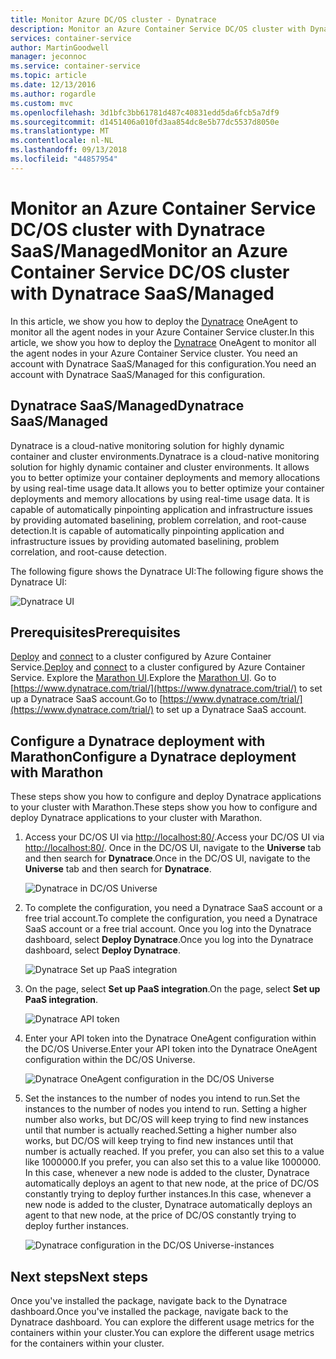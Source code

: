 ```yaml
---
title: Monitor Azure DC/OS cluster - Dynatrace
description: Monitor an Azure Container Service DC/OS cluster with Dynatrace. Deploy the Dynatrace OneAgent by using the DC/OS dashboard.
services: container-service
author: MartinGoodwell
manager: jeconnoc
ms.service: container-service
ms.topic: article
ms.date: 12/13/2016
ms.author: rogardle
ms.custom: mvc
ms.openlocfilehash: 3d1bfc3bb61781d487c40831edd5da6fcb5a7df9
ms.sourcegitcommit: d1451406a010fd3aa854dc8e5b77dc5537d8050e
ms.translationtype: MT
ms.contentlocale: nl-NL
ms.lasthandoff: 09/13/2018
ms.locfileid: "44857954"
---
```

# <a name="monitor-an-azure-container-service-dcos-cluster-with-dynatrace-saasmanaged"></a><span data-ttu-id="27700-104">Monitor an Azure Container Service DC/OS cluster with Dynatrace SaaS/Managed</span><span class="sxs-lookup"><span data-stu-id="27700-104">Monitor an Azure Container Service DC/OS cluster with Dynatrace SaaS/Managed</span></span>

<span data-ttu-id="27700-105">In this article, we show you how to deploy the [Dynatrace](https://www.dynatrace.com/) OneAgent to monitor all the agent nodes in your Azure Container Service cluster.</span><span class="sxs-lookup"><span data-stu-id="27700-105">In this article, we show you how to deploy the [Dynatrace](https://www.dynatrace.com/) OneAgent to monitor all the agent nodes in your Azure Container Service cluster.</span></span> <span data-ttu-id="27700-106">You need an account with Dynatrace SaaS/Managed for this configuration.</span><span class="sxs-lookup"><span data-stu-id="27700-106">You need an account with Dynatrace SaaS/Managed for this configuration.</span></span> 

## <a name="dynatrace-saasmanaged"></a><span data-ttu-id="27700-107">Dynatrace SaaS/Managed</span><span class="sxs-lookup"><span data-stu-id="27700-107">Dynatrace SaaS/Managed</span></span>
<span data-ttu-id="27700-108">Dynatrace is a cloud-native monitoring solution for highly dynamic container and cluster environments.</span><span class="sxs-lookup"><span data-stu-id="27700-108">Dynatrace is a cloud-native monitoring solution for highly dynamic container and cluster environments.</span></span> <span data-ttu-id="27700-109">It allows you to better optimize your container deployments and memory allocations by using real-time usage data.</span><span class="sxs-lookup"><span data-stu-id="27700-109">It allows you to better optimize your container deployments and memory allocations by using real-time usage data.</span></span> <span data-ttu-id="27700-110">It is capable of automatically pinpointing application and infrastructure issues by providing automated baselining, problem correlation, and root-cause detection.</span><span class="sxs-lookup"><span data-stu-id="27700-110">It is capable of automatically pinpointing application and infrastructure issues by providing automated baselining, problem correlation, and root-cause detection.</span></span>

<span data-ttu-id="27700-111">The following figure shows the Dynatrace UI:</span><span class="sxs-lookup"><span data-stu-id="27700-111">The following figure shows the Dynatrace UI:</span></span>

![Dynatrace UI](./media/container-service-monitoring-dynatrace/dynatrace.png)

## <a name="prerequisites"></a><span data-ttu-id="27700-113">Prerequisites</span><span class="sxs-lookup"><span data-stu-id="27700-113">Prerequisites</span></span> 
<span data-ttu-id="27700-114">[Deploy](container-service-deployment.md) and [connect](./../container-service-connect.md) to a cluster configured by Azure Container Service.</span><span class="sxs-lookup"><span data-stu-id="27700-114">[Deploy](container-service-deployment.md) and [connect](./../container-service-connect.md) to a cluster configured by Azure Container Service.</span></span> <span data-ttu-id="27700-115">Explore the [Marathon UI](container-service-mesos-marathon-ui.md).</span><span class="sxs-lookup"><span data-stu-id="27700-115">Explore the [Marathon UI](container-service-mesos-marathon-ui.md).</span></span> <span data-ttu-id="27700-116">Go to [https://www.dynatrace.com/trial/](https://www.dynatrace.com/trial/) to set up a Dynatrace SaaS account.</span><span class="sxs-lookup"><span data-stu-id="27700-116">Go to [https://www.dynatrace.com/trial/](https://www.dynatrace.com/trial/) to set up a Dynatrace SaaS account.</span></span>  

## <a name="configure-a-dynatrace-deployment-with-marathon"></a><span data-ttu-id="27700-117">Configure a Dynatrace deployment with Marathon</span><span class="sxs-lookup"><span data-stu-id="27700-117">Configure a Dynatrace deployment with Marathon</span></span>
<span data-ttu-id="27700-118">These steps show you how to configure and deploy Dynatrace applications to your cluster with Marathon.</span><span class="sxs-lookup"><span data-stu-id="27700-118">These steps show you how to configure and deploy Dynatrace applications to your cluster with Marathon.</span></span>

1. <span data-ttu-id="27700-119">Access your DC/OS UI via [http://localhost:80/](http://localhost:80/).</span><span class="sxs-lookup"><span data-stu-id="27700-119">Access your DC/OS UI via [http://localhost:80/](http://localhost:80/).</span></span> <span data-ttu-id="27700-120">Once in the DC/OS UI, navigate to the **Universe** tab and then search for **Dynatrace**.</span><span class="sxs-lookup"><span data-stu-id="27700-120">Once in the DC/OS UI, navigate to the **Universe** tab and then search for **Dynatrace**.</span></span>

    ![Dynatrace in DC/OS Universe](./media/container-service-monitoring-dynatrace/dynatrace-universe.png)

2. <span data-ttu-id="27700-122">To complete the configuration, you need a Dynatrace SaaS account or a free trial account.</span><span class="sxs-lookup"><span data-stu-id="27700-122">To complete the configuration, you need a Dynatrace SaaS account or a free trial account.</span></span> <span data-ttu-id="27700-123">Once you log into the Dynatrace dashboard, select **Deploy Dynatrace**.</span><span class="sxs-lookup"><span data-stu-id="27700-123">Once you log into the Dynatrace dashboard, select **Deploy Dynatrace**.</span></span>

    ![Dynatrace Set up PaaS integration](./media/container-service-monitoring-dynatrace/setup-paas.png)

3. <span data-ttu-id="27700-125">On the page, select **Set up PaaS integration**.</span><span class="sxs-lookup"><span data-stu-id="27700-125">On the page, select **Set up PaaS integration**.</span></span> 

    ![Dynatrace API token](./media/container-service-monitoring-dynatrace/api-token.png) 

4. <span data-ttu-id="27700-127">Enter your API token into the Dynatrace OneAgent configuration within the DC/OS Universe.</span><span class="sxs-lookup"><span data-stu-id="27700-127">Enter your API token into the Dynatrace OneAgent configuration within the DC/OS Universe.</span></span> 

    ![Dynatrace OneAgent configuration in the DC/OS Universe](./media/container-service-monitoring-dynatrace/dynatrace-config.png)

5. <span data-ttu-id="27700-129">Set the instances to the number of nodes you intend to run.</span><span class="sxs-lookup"><span data-stu-id="27700-129">Set the instances to the number of nodes you intend to run.</span></span> <span data-ttu-id="27700-130">Setting a higher number also works, but DC/OS will keep trying to find new instances until that number is actually reached.</span><span class="sxs-lookup"><span data-stu-id="27700-130">Setting a higher number also works, but DC/OS will keep trying to find new instances until that number is actually reached.</span></span> <span data-ttu-id="27700-131">If you prefer, you can also set this to a value like 1000000.</span><span class="sxs-lookup"><span data-stu-id="27700-131">If you prefer, you can also set this to a value like 1000000.</span></span> <span data-ttu-id="27700-132">In this case, whenever a new node is added to the cluster, Dynatrace automatically deploys an agent to that new node, at the price of DC/OS constantly trying to deploy further instances.</span><span class="sxs-lookup"><span data-stu-id="27700-132">In this case, whenever a new node is added to the cluster, Dynatrace automatically deploys an agent to that new node, at the price of DC/OS constantly trying to deploy further instances.</span></span>

    ![Dynatrace configuration in the DC/OS Universe-instances](./media/container-service-monitoring-dynatrace/dynatrace-config2.png)

## <a name="next-steps"></a><span data-ttu-id="27700-134">Next steps</span><span class="sxs-lookup"><span data-stu-id="27700-134">Next steps</span></span>

<span data-ttu-id="27700-135">Once you've installed the package, navigate back to the Dynatrace dashboard.</span><span class="sxs-lookup"><span data-stu-id="27700-135">Once you've installed the package, navigate back to the Dynatrace dashboard.</span></span> <span data-ttu-id="27700-136">You can explore the different usage metrics for the containers within your cluster.</span><span class="sxs-lookup"><span data-stu-id="27700-136">You can explore the different usage metrics for the containers within your cluster.</span></span> 